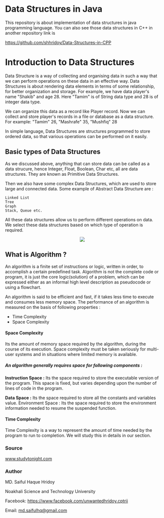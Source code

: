 # Data Structures in Java 
This repository is about implementation of data structures in java programming language.
You can also see those data structures in C++ in another repository link is

https://github.com/shhridoy/Data-Structures-in-CPP

# Introduction to Data Structures
Data Structure is a way of collecting and organising data in such a way that we can perform operations on these data in an effective way. 
Data Structures is about rendering data elements in terms of some relationship, for better organization and storage. 
For example, we have data player's name "Shakib" and age 28. Here "Tamim" is of String data type and 28 is of integer data type.

We can organize this data as a record like Player record. Now we can collect and store player's records in a file or database as a data structure. For example: "Tamim" 26, "Mashrafe" 35, "Mushfiq" 28

In simple language, Data Structures are structures programmed to store ordered data, so that various operations can be performed on it easily.

## Basic types of Data Structures
As we discussed above, anything that can store data can be called as a data strucure, hence Integer, Float, Boolean, Char etc, 
all are data structures. They are known as Primitive Data Structures.

Then we also have some complex Data Structures, which are used to store large and connected data. Some example of Abstract Data Structure are :

    Linked List
    Tree
    Graph
    Stack, Queue etc.

All these data structures allow us to perform different operations on data. We select these data structures based on which type of operation is required.
<p align="center">
<img src="http://www.studytonight.com/data-structures/images/introduction-to-data-structures.gif"?raw="true">
</p>

## What is Algorithm ?
An algorithm is a finite set of instructions or logic, written in order, to accomplish a certain predefined task. Algorithm is not the complete code or program, it is just the core logic(solution) of a problem, which can be expressed either as an informal high level description as pseudocode or using a flowchart.

An algorithm is said to be efficient and fast, if it takes less time to execute and consumes less memory space. The performance of an algorithm is measured on the basis of following properties :
* Time Complexity
* Space Complexity

#### Space Complexity
Its the amount of memory space required by the algorithm, during the course of its execution. Space complexity must be taken seriously for multi-user systems and in situations where limited memory is available.

##### An algorithm generally requires space for following components :
**Instruction Space :** Its the space required to store the executable version of the program. This space is fixed, but varies depending upon the number of lines of code in the program.

**Data Space :** Its the space required to store all the constants and variables value.
    Environment Space : Its the space required to store the environment information needed to resume the suspended function.

#### Time Complexity
Time Complexity is a way to represent the amount of time needed by the program to run to completion. We will study this in details in our section.

### Source
www.studytonight.com

### Author
MD. Saiful Haque Hridoy

Noakhali Science and Technology University

Facebook:
https://www.facebook.com/unwantedhridoy.cptrii

Email: md.saifulhq@gmail.com
